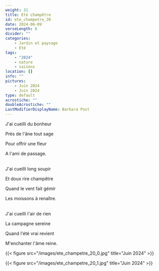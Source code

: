 ```yaml
---
weight: 31
title: Eté champêtre
id: ete_champetre_20
date: 2024-06-09
verseLength: 6
divider: ""
categories:
    - Jardin et paysage
    - Eté
tags:
    - "2024"
    - nature
    - saisons
location: []
info: ""
pictures:
    - Juin 2024
    - Juin 2024
type: default
acrostiche: ""
doubleAcrostiche: ""
LastModifierDisplayName: Barbara Post
---
```

J'ai cueilli du bonheur

Près de l'âne tout sage

Pour offrir une fleur

A l'ami de passage.

 \
J'ai cueilli long soupir

Et doux rire champêtre

Quand le vent fait gémir

Les moissons à renaître.

 \
J'ai cueilli l'air de rien

La campagne sereine

Quand l'été vrai revient

M'enchanter l'âme reine.

<!-- FM:Snippet:Start data:{"id":"_figure","fields":[{"name":"imageName","value":"ete_champetre_20_0.jpg"},{"name":"imageCaption","value":"Juin 2024"}]} -->
{{< figure src="/images/ete_champetre_20_0.jpg" title="Juin 2024" >}}
<!-- FM:Snippet:End -->
<!-- FM:Snippet:Start data:{"id":"_figure","fields":[{"name":"imageName","value":"ete_champetre_20_1.jpg"},{"name":"imageCaption","value":"Juin 2024"}]} -->
{{< figure src="/images/ete_champetre_20_1.jpg" title="Juin 2024" >}}
<!-- FM:Snippet:End -->